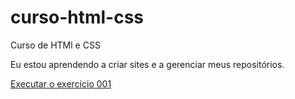 # curso-html-css
 Curso de HTMl e CSS

Eu estou aprendendo a criar sites e a gerenciar meus repositórios.

<a href="https://jorgecunhaoliveira.github.io/curso-html-css/exercicios/ex001/index.html"> Executar o exercício 001</a>
